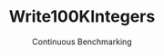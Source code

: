 ---
layout: docu
title: Write100KIntegers
subtitle: Continuous Benchmarking
selected: Append
expanded: Benchmarking
benchmark: /individual_results/Write100KIntegers.html
---